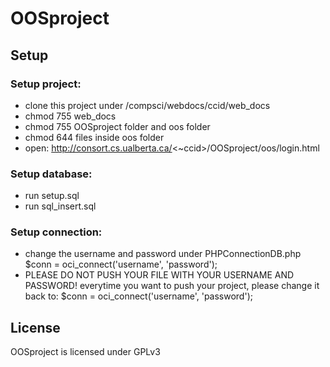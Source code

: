 # OOSproject

## Setup

### Setup project:
- clone this project under /compsci/webdocs/ccid/web_docs
- chmod 755 web_docs
- chmod 755 OOSproject folder and oos folder
- chmod 644 files inside oos folder
- open: http://consort.cs.ualberta.ca/<~ccid>/OOSproject/oos/login.html 

### Setup database: 
- run setup.sql
- run sql_insert.sql

### Setup connection:
- change the username and password under PHPConnectionDB.php
  $conn = oci_connect('username', 'password');
- PLEASE DO NOT PUSH YOUR FILE WITH YOUR USERNAME AND PASSWORD!
  everytime you want to push your project, please change it back to:
  $conn = oci_connect('username', 'password');

## License
OOSproject is licensed under GPLv3
